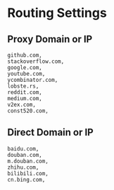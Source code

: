 # Routing Settings

## Proxy Domain or IP

```
github.com,
stackoverflow.com,
google.com,
youtube.com,
ycombinator.com,
lobste.rs,
reddit.com,
medium.com,
v2ex.com,
const520.com,
```

## Direct Domain or IP

```
baidu.com, 
douban.com,
m.douban.com,
zhihu.com,
bilibili.com,
cn.bing.com,
```

